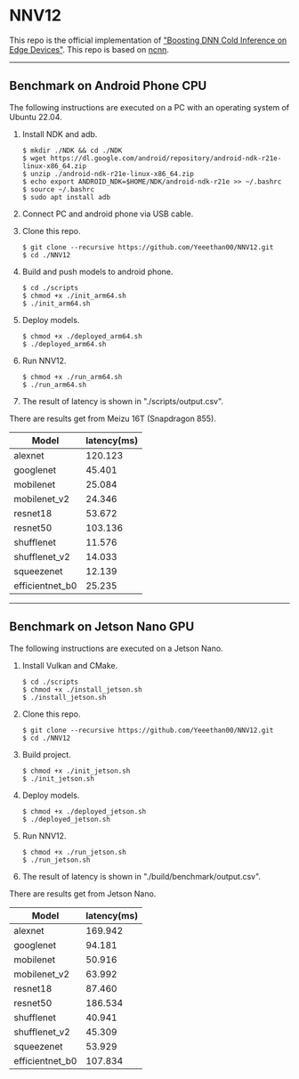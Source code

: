 # NNV12

This repo is the official implementation of ["Boosting DNN Cold Inference on Edge Devices"](https://arxiv.org/abs/2206.07446). 
This repo is based on [ncnn](https://github.com/Tencent/ncnn/). 

---
## Benchmark on Android Phone CPU

The following instructions are executed on a PC with an operating system of Ubuntu 22.04.

1. Install NDK and adb. 

    ```shell
    $ mkdir ./NDK && cd ./NDK
    $ wget https://dl.google.com/android/repository/android-ndk-r21e-linux-x86_64.zip
    $ unzip ./android-ndk-r21e-linux-x86_64.zip
    $ echo export ANDROID_NDK=$HOME/NDK/android-ndk-r21e >> ~/.bashrc
    $ source ~/.bashrc
    $ sudo apt install adb
    ```

2. Connect PC and android phone via USB cable. 

3. Clone this repo.

    ```shell
    $ git clone --recursive https://github.com/Yeeethan00/NNV12.git 
    $ cd ./NNV12
    ```

4. Build and push models to android phone.

    ```shell
    $ cd ./scripts
    $ chmod +x ./init_arm64.sh
    $ ./init_arm64.sh
    ```
5. Deploy models.

    ```shell
    $ chmod +x ./deployed_arm64.sh
    $ ./deployed_arm64.sh
    ```

6. Run NNV12.

    ```shell
    $ chmod +x ./run_arm64.sh
    $ ./run_arm64.sh
    ```
7. The result of latency is shown in "./scripts/output.csv". 

There are results get from Meizu 16T (Snapdragon 855).
   
   | Model           | latency(ms) | 
   |-----------------|-------------|
   | alexnet         | 120.123     | 
   | googlenet       | 45.401      |
   | mobilenet       | 25.084      | 
   | mobilenet_v2    | 24.346      |
   | resnet18        | 53.672      | 
   | resnet50        | 103.136     |
   | shufflenet      | 11.576      | 
   | shufflenet_v2   | 14.033      |
   | squeezenet      | 12.139      | 
   | efficientnet_b0 | 25.235      |

---
## Benchmark on Jetson Nano GPU

The following instructions are executed on a Jetson Nano.

1. Install Vulkan and CMake.

    ```shell
    $ cd ./scripts
    $ chmod +x ./install_jetson.sh
    $ ./install_jetson.sh
    ```
   
2. Clone this repo.

    ```shell
    $ git clone --recursive https://github.com/Yeeethan00/NNV12.git 
    $ cd ./NNV12
    ```   

3. Build project.

    ```shell
    $ chmod +x ./init_jetson.sh
    $ ./init_jetson.sh
    ```

4. Deploy models.

    ```shell
    $ chmod +x ./deployed_jetson.sh
    $ ./deployed_jetson.sh
    ```

5. Run NNV12.

    ```shell
    $ chmod +x ./run_jetson.sh
    $ ./run_jetson.sh
    ```

6. The result of latency is shown in "./build/benchmark/output.csv". 

There are results get from Jetson Nano.

   | Model           | latency(ms) | 
   |-----------------|-------------|
   | alexnet         | 169.942     | 
   | googlenet       | 94.181      |
   | mobilenet       | 50.916      | 
   | mobilenet_v2    | 63.992      |
   | resnet18        | 87.460      | 
   | resnet50        | 186.534     |
   | shufflenet      | 40.941      | 
   | shufflenet_v2   | 45.309      |
   | squeezenet      | 53.929      | 
   | efficientnet_b0 | 107.834     |